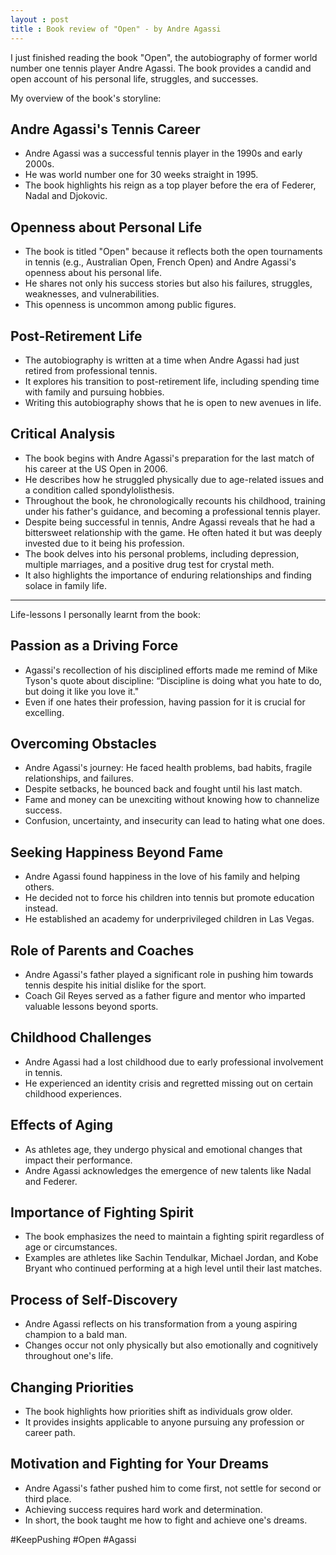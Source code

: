 ```yaml
---
layout : post
title : Book review of "Open" - by Andre Agassi
---
```


I just finished reading the book "Open", the autobiography of former world number one tennis player Andre Agassi. The book provides a candid and open account of his personal life, struggles, and successes.

My overview of the book's storyline:

## Andre Agassi's Tennis Career

- Andre Agassi was a successful tennis player in the 1990s and early 2000s.
- He was world number one for 30 weeks straight in 1995.
- The book highlights his reign as a top player before the era of Federer, Nadal and Djokovic.

## Openness about Personal Life

- The book is titled "Open" because it reflects both the open tournaments in tennis (e.g., Australian Open, French Open) and Andre Agassi's openness about his personal life.
- He shares not only his success stories but also his failures, struggles, weaknesses, and vulnerabilities.
- This openness is uncommon among public figures.

## Post-Retirement Life

- The autobiography is written at a time when Andre Agassi had just retired from professional tennis.
- It explores his transition to post-retirement life, including spending time with family and pursuing hobbies.
- Writing this autobiography shows that he is open to new avenues in life.

## Critical Analysis

- The book begins with Andre Agassi's preparation for the last match of his career at the US Open in 2006.
- He describes how he struggled physically due to age-related issues and a condition called spondylolisthesis.
- Throughout the book, he chronologically recounts his childhood, training under his father's guidance, and becoming a professional tennis player.
- Despite being successful in tennis, Andre Agassi reveals that he had a bittersweet relationship with the game. He often hated it but was deeply invested due to it being his profession.
- The book delves into his personal problems, including depression, multiple marriages, and a positive drug test for crystal meth.
- It also highlights the importance of enduring relationships and finding solace in family life.
-----------------------------------------------------------------------------------------

Life-lessons I personally learnt from the book:

## Passion as a Driving Force

- Agassi's recollection of his disciplined efforts made me remind of Mike Tyson's quote about discipline: “Discipline is doing what you hate to do, but doing it like you love it."
- Even if one hates their profession, having passion for it is crucial for excelling.

## Overcoming Obstacles

- Andre Agassi's journey: He faced health problems, bad habits, fragile relationships, and failures.
- Despite setbacks, he bounced back and fought until his last match.
- Fame and money can be unexciting without knowing how to channelize success.
- Confusion, uncertainty, and insecurity can lead to hating what one does.


## Seeking Happiness Beyond Fame

- Andre Agassi found happiness in the love of his family and helping others.
- He decided not to force his children into tennis but promote education instead.
- He established an academy for underprivileged children in Las Vegas.


## Role of Parents and Coaches

- Andre Agassi's father played a significant role in pushing him towards tennis despite his initial dislike for the sport.
- Coach Gil Reyes served as a father figure and mentor who imparted valuable lessons beyond sports.

## Childhood Challenges

- Andre Agassi had a lost childhood due to early professional involvement in tennis.
- He experienced an identity crisis and regretted missing out on certain childhood experiences.


## Effects of Aging

- As athletes age, they undergo physical and emotional changes that impact their performance.
- Andre Agassi acknowledges the emergence of new talents like Nadal and Federer.

## Importance of Fighting Spirit

- The book emphasizes the need to maintain a fighting spirit regardless of age or circumstances.
- Examples are athletes like Sachin Tendulkar, Michael Jordan, and Kobe Bryant who continued performing at a high level until their last matches.


## Process of Self-Discovery

- Andre Agassi reflects on his transformation from a young aspiring champion to a bald man.
- Changes occur not only physically but also emotionally and cognitively throughout one's life.

## Changing Priorities

- The book highlights how priorities shift as individuals grow older.
- It provides insights applicable to anyone pursuing any profession or career path.


## Motivation and Fighting for Your Dreams

- Andre Agassi's father pushed him to come first, not settle for second or third place. 
- Achieving success requires hard work and determination. 
- In short, the book taught me how to fight and achieve one's dreams. 

#KeepPushing #Open #Agassi